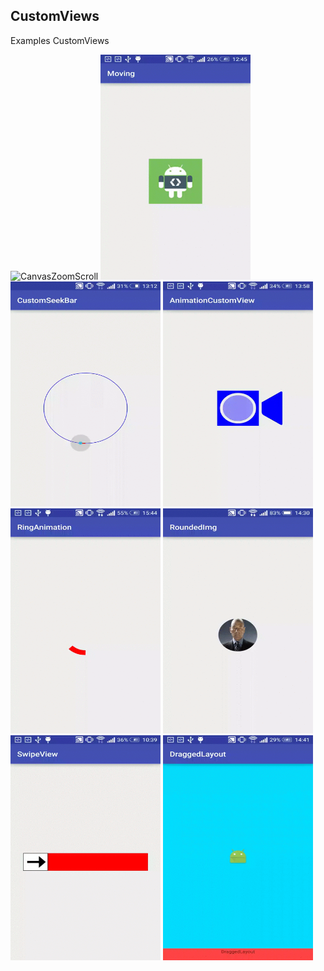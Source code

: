 ## CustomViews

Examples CustomViews

<img src="/screenshots/CanvasZoomScroll.gif" alt="CanvasZoomScroll" title="CanvasZoomScroll" width="240" height="360" />
<img src="/screenshots/Moving.gif" alt="Moving" title="Moving" width="240" height="360" />
<img src="/screenshots/CustomSeekBar.gif" alt="CustomSeekBar" title="CustomSeekBar" width="240" height="360" />
<img src="/screenshots/AnimationCustomView.gif" alt="AnimationCustomView" title="AnimationCustomView" width="240" height="360" />
<img src="/screenshots/RingAnimation.gif" alt="RingAnimation" title="RingAnimation" width="240" height="360" />
<img src="/screenshots/RoundedImg.gif" alt="RoundedImg" title="RoundedImg" width="240" height="360" />
<img src="/screenshots/SwipeView.gif" alt="SwipeView" title="SwipeView" width="240" height="360" />
<img src="/screenshots/DraggedLayout.gif" alt="DraggedLayout" title="DraggedLayout" width="240" height="360" />